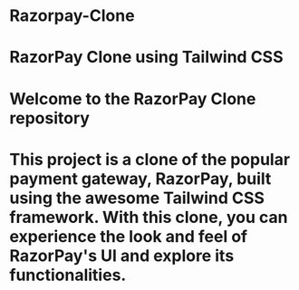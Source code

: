 # Razorpay-Clone
# RazorPay Clone using Tailwind CSS 
# Welcome to the RazorPay Clone repository
# This project is a clone of the popular payment gateway, RazorPay, built using the awesome Tailwind CSS framework. With this clone, you can experience the look and feel of RazorPay's UI and explore its functionalities.
